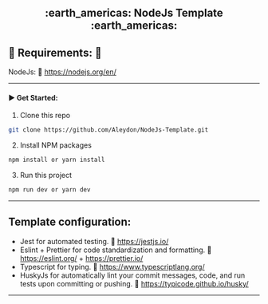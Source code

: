 <h2 align='center'>:earth_americas: NodeJs Template :earth_americas:</h2>

## :pushpin: Requirements: :pushpin:

NodeJs: :link: https://nodejs.org/en/

---

#### :arrow_forward: Get Started:

1. Clone this repo

```sh
git clone https://github.com/Aleydon/NodeJs-Template.git
```

2. Install NPM packages

```sh
npm install or yarn install
```

3.  Run this project

```sh
npm run dev or yarn dev
```

---

<h2>Template configuration:</h2>

- Jest for automated testing. :link: https://jestjs.io/
- Eslint + Prettier for code standardization and formatting. :link: https://eslint.org/ + https://prettier.io/
- Typescript for typing. :link: https://www.typescriptlang.org/
- HuskyJs for automatically lint your commit messages, code, and run tests upon committing or pushing. :link: https://typicode.github.io/husky/

---
